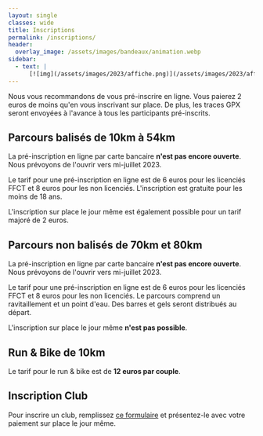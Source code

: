 ```yaml
---
layout: single
classes: wide
title: Inscriptions
permalink: /inscriptions/
header:
  overlay_image: /assets/images/bandeaux/animation.webp
sidebar:
  - text: |
      [![img](/assets/images/2023/affiche.png)](/assets/images/2023/affiche.pdf)
---
```


Nous vous recommandons de vous pré-inscrire en ligne.
Vous paierez 2 euros de moins qu'en vous inscrivant sur place.
De plus, les traces GPX seront envoyées à l'avance
à tous les participants pré-inscrits.

## Parcours balisés de 10km à 54km

La pré-inscription en ligne par carte bancaire
**n'est pas encore ouverte**.
Nous prévoyons de l'ouvrir vers mi-juillet 2023.

Le tarif pour une pré-inscription en ligne est de
6 euros pour les licenciés FFCT et
8 euros pour les non licenciés.
L'inscription est gratuite pour les moins de 18 ans.

L'inscription sur place le jour même est également possible
pour un tarif majoré de 2 euros.

## Parcours non balisés de 70km et 80km

La pré-inscription en ligne par carte bancaire
**n'est pas encore ouverte**.
Nous prévoyons de l'ouvrir vers mi-juillet 2023.

Le tarif pour une pré-inscription en ligne est de
6 euros pour les licenciés FFCT et
8 euros pour les non licenciés.
Le parcours comprend un ravitaillement et un point d'eau.
Des barres et gels seront distribués au départ.

L'inscription sur place le jour même **n'est pas possible**.

## Run & Bike de 10km

Le tarif pour le run & bike est de **12 euros par couple**.

## Inscription Club

Pour inscrire un club,
remplissez [ce formulaire](/assets/images/2023/G8C-Bulletin_club_2023.pdf)
et présentez-le avec votre paiement sur place le jour même.
